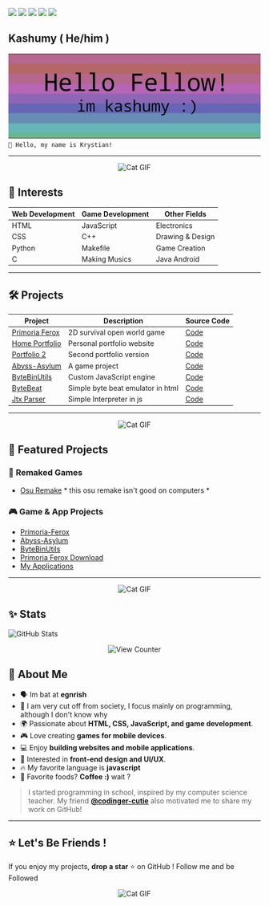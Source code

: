    

<img src="https://user-images.githubusercontent.com/74038190/213844263-a8897a51-32f4-4b3b-b5c2-e1528b89f6f3.png" width="50px" /> <img src="https://user-images.githubusercontent.com/74038190/213844263-a8897a51-32f4-4b3b-b5c2-e1528b89f6f3.png" width="50px" /> <img src="https://user-images.githubusercontent.com/74038190/213844263-a8897a51-32f4-4b3b-b5c2-e1528b89f6f3.png" width="50px" /> <img src="https://user-images.githubusercontent.com/74038190/213844263-a8897a51-32f4-4b3b-b5c2-e1528b89f6f3.png" width="50px" /> <img src="https://user-images.githubusercontent.com/74038190/213844263-a8897a51-32f4-4b3b-b5c2-e1528b89f6f3.png" width="50px" />
## Kashumy    ( He/him ) &nbsp;  

 
![Profile Banner](https://raw.githubusercontent.com/Kashumy/Kashumy/refs/heads/main/kashumy.gif)
```👋 Hello, my name is Krystian!```

---
<p align="center">
 <img src="https://i.pinimg.com/originals/3d/74/21/3d7421c1fffa6c599322c9757c6c3495.gif" alt="Cat GIF">  
    
</p>

## 🚀 Interests

| Web Development | Game Development | Other Fields |
|----------------|----------------|-------------|
| HTML | JavaScript | Electronics |
| CSS | C++ | Drawing & Design |
| Python | Makefile | Game Creation |
| C | Making Musics | Java Android|

---



## 🛠 Projects

| Project | Description | Source Code |
|---------|-------------|-------------|
| [Primoria Ferox](https://kashumy.github.io/Primoria-Ferox-Latest) | 2D survival open world game| [Code](https://github.com/Kashumy/Primoria-Ferox-Latest) |
| [Home Portfolio](https://github.com/Kashumy) | Personal portfolio website | [Code](https://github.com/Kashumy) |
| [Portfolio 2](https://github.com/Kashumy/portfolio) | Second portfolio version | [Code](https://github.com/Kashumy/portfolio) |
| [Abyss-Asylum](https://github.com/Kashumy/Abyss-Asylum/) | A game project | [Code](https://github.com/Kashumy/Abyss-Asylum/) |
| [ByteBinUtils](https://github.com/Kashumy/ByteBinUtils) | Custom JavaScript engine | [Code](https://github.com/Kashumy/ByteBinUtils) |
| [ByteBeat](https://kashumy.github.io/ByteBeat/) | Simple byte beat emulator in html| [Code](https://github.com/Kashumy/ByteBeat) |
| [Jtx Parser](https://kashumy.github.io/jtxMini/) | Simple Interpreter in js | [Code](https://github.com/Kashumy/jtxMini)


---
<p align="center">
  <img src="https://media.tenor.com/m2dJfLqYgcsAAAAM/maxwell-maxwell-gif.gif" alt="Cat GIF">
</p>

## 🎉 Featured Projects

### 🎵 **Remaked Games**
- [Osu Remake](https://github.com/Kashumy/OSUFinalBoss) * this osu remake isn't good on computers *

### 🎮 **Game & App Projects**
- [Primoria-Ferox](https://github.com/Kashumy/Primoria-Ferox-Latest)
- [Abyss-Asylum](https://github.com/Kashumy/Abyss-Asylum/)
- [ByteBinUtils](https://github.com/Kashumy/ByteBinUtils)
- [Primoria Ferox Download](https://github.com/Kashumy/Primoria-Ferox-Download)
- [My Applications](https://kashumy.github.io/My_aplications/Index.html)

---
<p align="center">
  <img src="https://media4.giphy.com/media/l4FGn9OKY4rQLpk1a/giphy.gif?cid=6c09b952pspbaxxcfnjx15pa4z39bk5ic0hc4o2nw35os01w&ep=v1_internal_gif_by_id&rid=giphy.gif&ct=g" alt="Cat GIF">
</p>


 
## ✨ Stats
![GitHub Stats](https://github-readme-stats.vercel.app/api?username=Kashumy&show_icons=true&theme=radical)
<p align="center">
  <img src="https://komarev.com/ghpvc/?username=Kashumy&label=Profile%20Views&color=blue&style=flat" alt="View Counter">
</p>

## 📌 About Me
- 🗣️ Im bat at **egnrish**
- 💫 I am very cut off from society, I focus mainly on programming, although I don't know why 
- 🌍 Passionate about **HTML, CSS, JavaScript, and game development**.
- 🎮 Love creating **games for mobile devices**.
- 💻 Enjoy **building websites and mobile applications**.
- 🎨 Interested in **front-end design and UI/UX**.
- 🔥 My favorite language is **javascript**
- 🍉 Favorite foods? **Coffee :)** wait ?


> I started programming in school, inspired by my computer science teacher. My friend **[@codinger-cutie](https://github.com/codinger-cutie)** also motivated me to share my work on GitHub!

---

## ⭐ Let's Be Friends !
If you enjoy my projects, **drop a star** ⭐ on GitHub ! 
Follow me and be Followed  
<p align="center">
  <img src="https://media.tenor.com/yNMGjXsoYGUAAAAM/cat-cats.gif" alt="Cat GIF">
</p>
